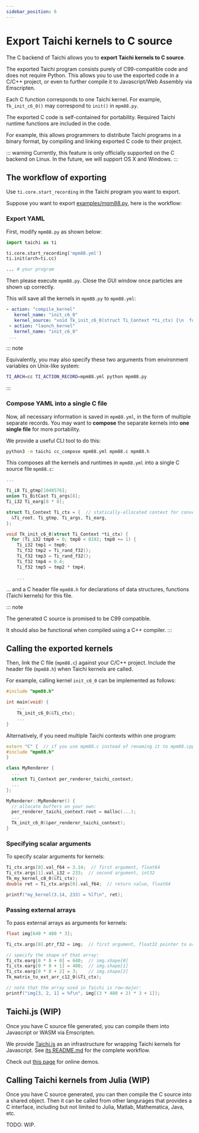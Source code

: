 ```yaml
---
sidebar_position: 6
---
```


# Export Taichi kernels to C source

The C backend of Taichi allows you to **export Taichi kernels to C
source**.

The exported Taichi program consists purely of C99-compatible code and
does not require Python. This allows you to use the exported code in a
C/C++ project, or even to further compile it to Javascript/Web Assembly
via Emscripten.

Each C function corresponds to one Taichi kernel. For example,
`Tk_init_c6_0()` may correspond to `init()` in `mpm88.py`.

The exported C code is self-contained for portability. Required Taichi
runtime functions are included in the code.

For example, this allows programmers to distribute Taichi programs in a
binary format, by compiling and linking exported C code to their
project.

::: warning
Currently, this feature is only officially supported on the C backend on
Linux. In the future, we will support OS X and Windows.
:::

## The workflow of exporting

Use `ti.core.start_recording` in the Taichi program you want to export.

Suppose you want to export
[examples/mpm88.py](https://github.com/taichi-dev/taichi/blob/master/examples/mpm88.py),
here is the workflow:

### Export YAML

First, modify `mpm88.py` as shown below:

```python
import taichi as ti

ti.core.start_recording('mpm88.yml')
ti.init(arch=ti.cc)

... # your program
```

Then please execute `mpm88.py`. Close the GUI window once particles are
shown up correctly.

This will save all the kernels in `mpm88.py` to `mpm88.yml`:

```yaml
- action: "compile_kernel"
   kernel_name: "init_c6_0"
   kernel_source: "void Tk_init_c6_0(struct Ti_Context *ti_ctx) {\n  for (Ti_i32 tmp0 = 0; tmp0 < 8192...\n"
 - action: "launch_kernel"
   kernel_name: "init_c6_0"
 ...
```

::: note

Equivalently, you may also specify these two arguments from environment
variables on Unix-like system:

```bash
TI_ARCH=cc TI_ACTION_RECORD=mpm88.yml python mpm88.py
```

:::

### Compose YAML into a single C file

Now, all necessary information is saved in `mpm88.yml`, in the form of
multiple separate records. You may want to **compose** the separate
kernels into **one single file** for more portability.

We provide a useful CLI tool to do this:

```bash
python3 -m taichi cc_compose mpm88.yml mpm88.c mpm88.h
```

This composes all the kernels and runtimes in `mpm88.yml` into a single
C source file `mpm88.c`:

```c
...

Ti_i8 Ti_gtmp[1048576];
union Ti_BitCast Ti_args[8];
Ti_i32 Ti_earg[8 * 8];

struct Ti_Context Ti_ctx = {  // statically-allocated context for convenience!
  &Ti_root, Ti_gtmp, Ti_args, Ti_earg,
};

void Tk_init_c6_0(struct Ti_Context *ti_ctx) {
  for (Ti_i32 tmp0 = 0; tmp0 < 8192; tmp0 += 1) {
    Ti_i32 tmp1 = tmp0;
    Ti_f32 tmp2 = Ti_rand_f32();
    Ti_f32 tmp3 = Ti_rand_f32();
    Ti_f32 tmp4 = 0.4;
    Ti_f32 tmp5 = tmp2 * tmp4;

    ...
```

... and a C header file `mpm88.h` for declarations of data structures,
functions (Taichi kernels) for this file.

::: note

The generated C source is promised to be C99 compatible.

It should also be functional when compiled using a C++ compiler.
:::

## Calling the exported kernels

Then, link the C file (`mpm88.c`) against your C/C++ project. Include
the header file (`mpm88.h`) when Taichi kernels are called.

For example, calling kernel `init_c6_0` can be implemented as follows:

```cpp
#include "mpm88.h"

int main(void) {
    ...
    Tk_init_c6_0(&Ti_ctx);
    ...
}
```

Alternatively, if you need multiple Taichi contexts within one program:

```cpp
extern "C" {  // if you use mpm88.c instead of renaming it to mpm88.cpp
#include "mpm88.h"
}

class MyRenderer {
  ...
  struct Ti_Context per_renderer_taichi_context;
  ...
};

MyRenderer::MyRenderer() {
  // allocate buffers on your own:
  per_renderer_taichi_context.root = malloc(...);
  ...
  Tk_init_c6_0(&per_renderer_taichi_context);
}
```

### Specifying scalar arguments

To specify scalar arguments for kernels:

```cpp
Ti_ctx.args[0].val_f64 = 3.14;  // first argument, float64
Ti_ctx.args[1].val_i32 = 233;  // second argument, int32
Tk_my_kernel_c8_0(&Ti_ctx);
double ret = Ti_ctx.args[0].val_f64;  // return value, float64

printf("my_kernel(3.14, 233) = %lf\n", ret);
```

### Passing external arrays

To pass external arrays as arguments for kernels:

```cpp
float img[640 * 480 * 3];

Ti_ctx.args[0].ptr_f32 = img;  // first argument, float32 pointer to array

// specify the shape of that array:
Ti_ctx.earg[0 * 8 + 0] = 640;  // img.shape[0]
Ti_ctx.earg[0 * 8 + 1] = 480;  // img.shape[1]
Ti_ctx.earg[0 * 8 + 2] = 3;    // img.shape[2]
Tk_matrix_to_ext_arr_c12_0(&Ti_ctx);

// note that the array used in Taichi is row-major:
printf("img[3, 2, 1] = %f\n", img[(3 * 480 + 2) * 3 + 1]);
```

## Taichi.js (WIP)

Once you have C source file generated, you can compile them into
Javascript or WASM via Emscripten.

We provide [Taichi.js](https://github.com/taichi-dev/taichi.js) as an
infrastructure for wrapping Taichi kernels for Javascript. See [its
README.md](https://github.com/taichi-dev/taichi.js/blob/master/README.md)
for the complete workflow.

Check out [this page](https://taichi-dev.github.io/taichi.js) for online
demos.

## Calling Taichi kernels from Julia (WIP)

Once you have C source generated, you can then compile the C source into
a shared object. Then it can be called from other langurages that
provides a C interface, including but not limited to Julia, Matlab,
Mathematica, Java, etc.

TODO: WIP.
